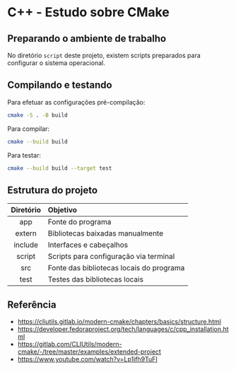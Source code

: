 # C++ - Estudo sobre CMake

## Preparando o ambiente de trabalho

No diretório `script` deste projeto, existem scripts preparados para configurar o sistema operacional.

## Compilando e testando

Para efetuar as configurações pré-compilação:

```bash
cmake -S . -B build
```

Para compilar:

```bash
cmake --build build
```

Para testar:

```bash
cmake --build build --target test
```

## Estrutura do projeto

| Diretório | Objetivo |
| :--:      | :--      |
| app       | Fonte do programa |
| extern    | Bibliotecas baixadas manualmente |
| include   | Interfaces e cabeçalhos |
| script    | Scripts para configuração via terminal |
| src       | Fonte das bibliotecas locais do programa |
| test      | Testes das bibliotecas locais|

## Referência

- https://cliutils.gitlab.io/modern-cmake/chapters/basics/structure.html
- https://developer.fedoraproject.org/tech/languages/c/cpp_installation.html
- https://gitlab.com/CLIUtils/modern-cmake/-/tree/master/examples/extended-project
- https://www.youtube.com/watch?v=Lp1ifh9TuFI
